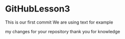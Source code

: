 # GitHubLesson3

This is our first commit
We are using text for example

my changes for your repository
thank you for knowledge
